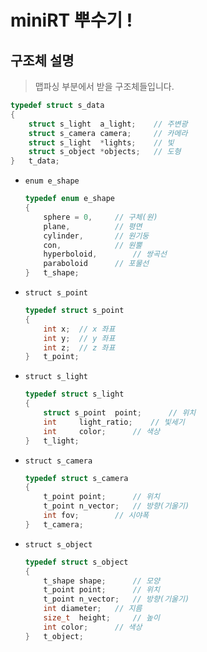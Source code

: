 # miniRT 뿌수기 !
## 구조체 설명
> 맵파싱 부분에서 받을 구조체들입니다.
```c
typedef struct s_data
{
	struct s_light	a_light;	// 주변광
	struct s_camera	camera;		// 카메라
	struct s_light	*lights;	// 빛
	struct s_object	*objects;	// 도형
}	t_data;
```
- `enum e_shape`
	```c
	typedef enum e_shape
	{
		sphere = 0,		// 구체(원)
		plane,			// 평면
		cylinder,		// 원기둥
		con,			// 원뿔
		hyperboloid,		// 쌍곡선
		paraboloid		// 포물선
	}   t_shape;
	```
- `struct s_point`
	```c
	typedef struct s_point
	{
		int x;	// x 좌표
		int y;	// y 좌표
		int z;	// z 좌표
	}   t_point;
	```
- `struct s_light`
	```c
	typedef struct s_light
	{
		struct s_point	point;		// 위치
		int		light_ratio;	// 빛세기
		int		color;		// 색상
	}   t_light;
	```
- `struct s_camera`
	```c
	typedef struct s_camera
	{
		t_point	point;		// 위치
		t_point	n_vector;	// 방향(기울기)
		int	fov;		// 시야폭
	}	t_camera;
	```
- `struct s_object`
	```c
	typedef struct s_object
	{
		t_shape	shape;		// 모양
		t_point	point;		// 위치
		t_point	n_vector;	// 방향(기울기)
		int	diameter;	// 지름
		size_t	height;		// 높이
		int	color;		// 색상
	}   t_object;
	```
